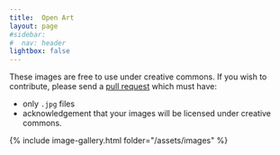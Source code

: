 ```yaml
---
title:  Open Art
layout: page
#sidebar:
#  nav: header
lightbox: false
---
```


These images are free to use under creative commons.
If you wish to contribute, please send a [pull request](https://github.com/MicroBinfie/MicroBinfie.github.io) which must have:

   * only `.jpg` files
   * acknowledgement that your images will be licensed under creative commons.

{% include image-gallery.html folder="/assets/images" %}


